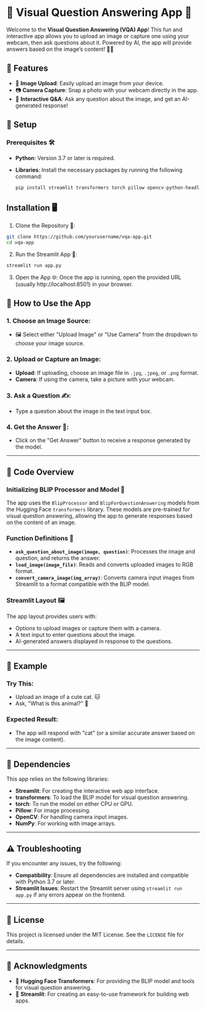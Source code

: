 # 📸 Visual Question Answering App 🎉

Welcome to the **Visual Question Answering (VQA) App**! This fun and interactive app allows you to upload an image or capture one using your webcam, then ask questions about it. Powered by AI, the app will provide answers based on the image’s content! 🤖✨

## 🚀 Features

- 📂 **Image Upload**: Easily upload an image from your device.
- 📷 **Camera Capture**: Snap a photo with your webcam directly in the app.
- 🧠 **Interactive Q&A**: Ask any question about the image, and get an AI-generated response!

## 🔧 Setup

### Prerequisites 🛠️

- **Python**: Version 3.7 or later is required.
- **Libraries**: Install the necessary packages by running the following command:

  ```bash
  pip install streamlit transformers torch pillow opencv-python-headless numpy
  ```
## Installation 🖥️

1. Clone the Repository 📂:

```bash
git clone https://github.com/yourusername/vqa-app.git
cd vqa-app
```

2. Run the Streamlit App 🎈:

```bash
streamlit run app.py
```

3. Open the App 🌐: Once the app is running, open the provided URL (usually http://localhost:8501) in your browser.

## 🎉 How to Use the App

### 1. Choose an Image Source:
   - 🖼️ Select either "Upload Image" or "Use Camera" from the dropdown to choose your image source.

### 2. Upload or Capture an Image:
   - **Upload**: If uploading, choose an image file in `.jpg`, `.jpeg`, or `.png` format.
   - **Camera**: If using the camera, take a picture with your webcam.

### 3. Ask a Question ✍️:
   - Type a question about the image in the text input box.

### 4. Get the Answer 🧩:
   - Click on the "Get Answer" button to receive a response generated by the model.

---

## 📜 Code Overview

### Initializing BLIP Processor and Model 🧠
The app uses the `BlipProcessor` and `BlipForQuestionAnswering` models from the Hugging Face `transformers` library. These models are pre-trained for visual question answering, allowing the app to generate responses based on the content of an image.

### Function Definitions 📄
- **`ask_question_about_image(image, question)`**: Processes the image and question, and returns the answer.
- **`load_image(image_file)`**: Reads and converts uploaded images to RGB format.
- **`convert_camera_image(img_array)`**: Converts camera input images from Streamlit to a format compatible with the BLIP model.

### Streamlit Layout 🖼️
The app layout provides users with:
   - Options to upload images or capture them with a camera.
   - A text input to enter questions about the image.
   - AI-generated answers displayed in response to the questions.

---

## 🧪 Example

### Try This:
   - Upload an image of a cute cat. 🐱
   - Ask, "What is this animal?" 🤔

### Expected Result:
   - The app will respond with "cat" (or a similar accurate answer based on the image content).

---

## 🧩 Dependencies
This app relies on the following libraries:

- **Streamlit**: For creating the interactive web app interface.
- **transformers**: To load the BLIP model for visual question answering.
- **torch**: To run the model on either CPU or GPU.
- **Pillow**: For image processing.
- **OpenCV**: For handling camera input images.
- **NumPy**: For working with image arrays.

---

## ⚠️ Troubleshooting
If you encounter any issues, try the following:

- **Compatibility**: Ensure all dependencies are installed and compatible with Python 3.7 or later.
- **Streamlit Issues**: Restart the Streamlit server using `streamlit run app.py` if any errors appear on the frontend.

---

## 📜 License
This project is licensed under the MIT License. See the `LICENSE` file for details.

---

## 🎉 Acknowledgments
- 🤗 **Hugging Face Transformers**: For providing the BLIP model and tools for visual question answering.
- 🌈 **Streamlit**: For creating an easy-to-use framework for building web apps.



